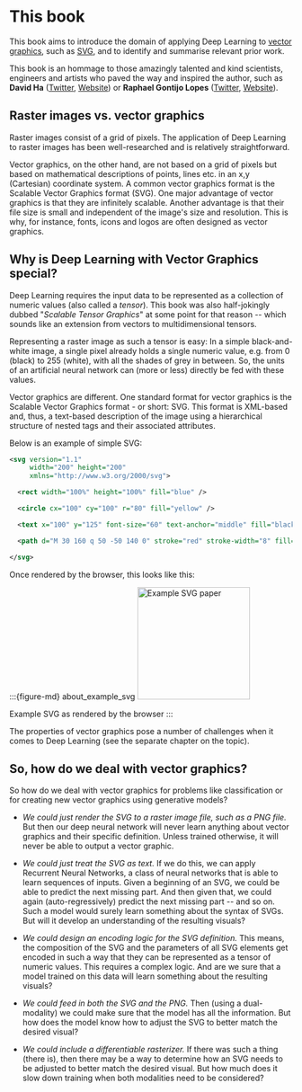# This book

This book aims to introduce the domain of applying Deep Learning to [vector graphics](https://en.wikipedia.org/wiki/Vector_graphics), such as [SVG](https://developer.mozilla.org/en-US/docs/Web/SVG), and to identify and summarise relevant prior work.

This book is an hommage to those amazingly talented and kind scientists, engineers and artists who paved the way and inspired the author, such as **David Ha** ([Twitter](https://twitter.com/hardmaru), [Website](https://otoro.net/ml/)) or **Raphael Gontijo Lopes** ([Twitter](https://twitter.com/iraphas13), [Website](https://raphagl.com/)).

## Raster images vs. vector graphics

Raster images consist of a grid of pixels. The application of Deep Learning to raster images has been well-researched and is relatively straightforward.

Vector graphics, on the other hand, are not based on a grid of pixels but based on mathematical descriptions of points, lines etc. in an x,y (Cartesian) coordinate system. A common vector graphics format is the Scalable Vector Graphics format (SVG). One major advantage of vector graphics is that they are infinitely scalable. Another advantage is that their file size is small and independent of the image's size and resolution. This is why, for instance, fonts, icons and logos are often designed as vector graphics.

## Why is Deep Learning with Vector Graphics special?

Deep Learning requires the input data to be represented as a collection of numeric values (also called a *tensor*). This book was also half-jokingly dubbed "*Scalable Tensor Graphics*" at some point for that reason -- which sounds like an extension from vectors to multidimensional tensors.

Representing a raster image as such a tensor is easy: In a simple black-and-white image, a single pixel already holds a single numeric value, e.g. from 0 (black) to 255 (white), with all the shades of grey in between. So, the units of an artificial neural network can (more or less) directly be fed with these values.

Vector graphics are different. One standard format for vector graphics is the Scalable Vector Graphics format - or short: SVG. This format is XML-based and, thus, a text-based description of the image using a hierarchical structure of nested tags and their associated attributes. 

Below is an example of simple SVG:

```XML
<svg version="1.1"
     width="200" height="200"
     xmlns="http://www.w3.org/2000/svg">

  <rect width="100%" height="100%" fill="blue" />

  <circle cx="100" cy="100" r="80" fill="yellow" />

  <text x="100" y="125" font-size="60" text-anchor="middle" fill="black">SVG</text>

  <path d="M 30 160 q 50 -50 140 0" stroke="red" stroke-width="8" fill="none" />

</svg>
```

Once rendered by the browser, this looks like this:

:::{figure-md} about_example_svg
<img src="example.svg" alt="Example SVG paper" width="200px">

Example SVG as rendered by the browser
:::

The properties of vector graphics pose a number of challenges when it comes to Deep Learning (see the separate chapter on the topic).


## So, how do we deal with vector graphics?

So how do we deal with vector graphics for problems like classification or for creating new vector graphics using generative models?

  * *We could just render the SVG to a raster image file, such as a PNG file.* But then our deep neural network will never learn anything about vector graphics and their specific definition. Unless trained otherwise, it will never be able to output a vector graphic.

  * *We could just treat the SVG as text.* If we do this, we can apply Recurrent Neural Networks, a class of neural networks that is able to learn sequences of inputs. Given a beginning of an SVG, we could be able to predict the next missing part. And then given that, we could again (auto-regressively) predict the next missing part -- and so on. Such a model would surely learn something about the syntax of SVGs. But will it develop an understanding of the resulting visuals?

  * *We could design an encoding logic for the SVG definition.* This means, the composition of the SVG and the parameters of all SVG elements get encoded in such a way that they can be represented as a tensor of numeric values. This requires a complex logic. And are we sure that a model trained on this data will learn something about the resulting visuals?

  * *We could feed in both the SVG and the PNG.* Then (using a dual-modality) we could make sure that the model has all the information. But how does the model know how to adjust the SVG to better match the desired visual?

  * *We could include a differentiable rasterizer.* If there was such a thing (there is), then there may be a way to determine how an SVG needs to be adjusted to better match the desired visual. But how much does it slow down training when both modalities need to be considered?

